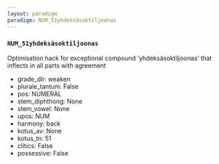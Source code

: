 ```yaml
---
layout: paradigm
paradigm: NUM_51yhdeksäsoktiljoonas
---
```

### ` NUM_51yhdeksäsoktiljoonas `

Optimisation hack for exceptional compound ’yhdeksäsoktiljoonas’ that inflects in all parts with agreement
* grade_dir: weaken
* plurale_tantum: False
* pos: NUMERAL
* stem_diphthong: None
* stem_vowel: None
* upos: NUM
* harmony: back
* kotus_av: None
* kotus_tn: 51
* clitics: False
* possessive: False

